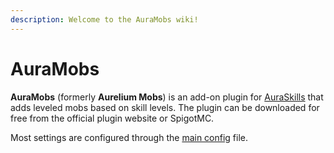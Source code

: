 ```yaml
---
description: Welcome to the AuraMobs wiki!
---
```


# AuraMobs

**AuraMobs** (formerly **Aurelium Mobs**) is an add-on plugin for [AuraSkills](../auraskills/index) that adds leveled mobs based on skill levels. The plugin can be downloaded for free from the official plugin website or SpigotMC.

Most settings are configured through the [main config](main-config.md) file.
